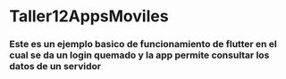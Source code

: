 ﻿# Taller12AppsMoviles
 
 ### Este es un ejemplo basico de funcionamiento de flutter en el cual se da un login quemado y la app permite consultar los datos de un servidor
